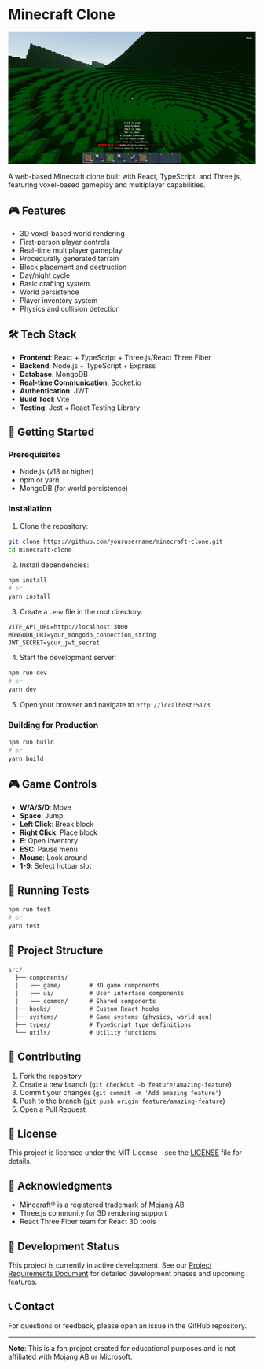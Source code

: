 # Minecraft Clone

<p align="center">
  <img src="./minecraft_clone.png" alt="Minecraft Clone" width="600" />
</p>

A web-based Minecraft clone built with React, TypeScript, and Three.js, featuring voxel-based gameplay and multiplayer capabilities.

## 🎮 Features

- 3D voxel-based world rendering
- First-person player controls
- Real-time multiplayer gameplay
- Procedurally generated terrain
- Block placement and destruction
- Day/night cycle
- Basic crafting system
- World persistence
- Player inventory system
- Physics and collision detection

## 🛠️ Tech Stack

- **Frontend**: React + TypeScript + Three.js/React Three Fiber
- **Backend**: Node.js + TypeScript + Express
- **Database**: MongoDB
- **Real-time Communication**: Socket.io
- **Authentication**: JWT
- **Build Tool**: Vite
- **Testing**: Jest + React Testing Library

## 🚀 Getting Started

### Prerequisites

- Node.js (v18 or higher)
- npm or yarn
- MongoDB (for world persistence)

### Installation

1. Clone the repository:
```bash
git clone https://github.com/yourusername/minecraft-clone.git
cd minecraft-clone
```

2. Install dependencies:
```bash
npm install
# or
yarn install
```

3. Create a `.env` file in the root directory:
```env
VITE_API_URL=http://localhost:3000
MONGODB_URI=your_mongodb_connection_string
JWT_SECRET=your_jwt_secret
```

4. Start the development server:
```bash
npm run dev
# or
yarn dev
```

5. Open your browser and navigate to `http://localhost:5173`

### Building for Production

```bash
npm run build
# or
yarn build
```

## 🎮 Game Controls

- **W/A/S/D**: Move
- **Space**: Jump
- **Left Click**: Break block
- **Right Click**: Place block
- **E**: Open inventory
- **ESC**: Pause menu
- **Mouse**: Look around
- **1-9**: Select hotbar slot

## 🧪 Running Tests

```bash
npm run test
# or
yarn test
```

## 📁 Project Structure

```
src/
  ├── components/
  │   ├── game/        # 3D game components
  │   ├── ui/          # User interface components
  │   └── common/      # Shared components
  ├── hooks/           # Custom React hooks
  ├── systems/         # Game systems (physics, world gen)
  ├── types/           # TypeScript type definitions
  └── utils/           # Utility functions
```

## 🤝 Contributing

1. Fork the repository
2. Create a new branch (`git checkout -b feature/amazing-feature`)
3. Commit your changes (`git commit -m 'Add amazing feature'`)
4. Push to the branch (`git push origin feature/amazing-feature`)
5. Open a Pull Request

## 📝 License

This project is licensed under the MIT License - see the [LICENSE](LICENSE) file for details.

## 🙏 Acknowledgments

- Minecraft® is a registered trademark of Mojang AB
- Three.js community for 3D rendering support
- React Three Fiber team for React 3D tools

## 🚧 Development Status

This project is currently in active development. See our [Project Requirements Document](PRD.md) for detailed development phases and upcoming features.

## 📞 Contact

For questions or feedback, please open an issue in the GitHub repository.

---
**Note**: This is a fan project created for educational purposes and is not affiliated with Mojang AB or Microsoft.

